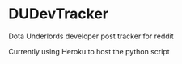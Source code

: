 # DUDevTracker
Dota Underlords developer post tracker for reddit

Currently using Heroku to host the python script
